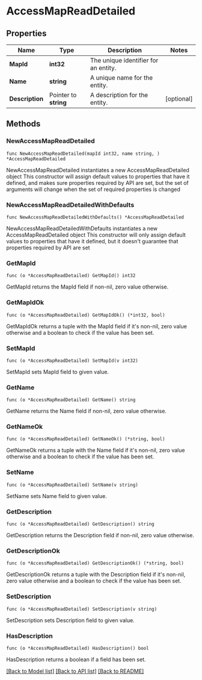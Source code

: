 # AccessMapReadDetailed

## Properties

Name | Type | Description | Notes
------------ | ------------- | ------------- | -------------
**MapId** | **int32** | The unique identifier for an entity. | 
**Name** | **string** | A unique name for the entity. | 
**Description** | Pointer to **string** | A description for the entity. | [optional] 

## Methods

### NewAccessMapReadDetailed

`func NewAccessMapReadDetailed(mapId int32, name string, ) *AccessMapReadDetailed`

NewAccessMapReadDetailed instantiates a new AccessMapReadDetailed object
This constructor will assign default values to properties that have it defined,
and makes sure properties required by API are set, but the set of arguments
will change when the set of required properties is changed

### NewAccessMapReadDetailedWithDefaults

`func NewAccessMapReadDetailedWithDefaults() *AccessMapReadDetailed`

NewAccessMapReadDetailedWithDefaults instantiates a new AccessMapReadDetailed object
This constructor will only assign default values to properties that have it defined,
but it doesn't guarantee that properties required by API are set

### GetMapId

`func (o *AccessMapReadDetailed) GetMapId() int32`

GetMapId returns the MapId field if non-nil, zero value otherwise.

### GetMapIdOk

`func (o *AccessMapReadDetailed) GetMapIdOk() (*int32, bool)`

GetMapIdOk returns a tuple with the MapId field if it's non-nil, zero value otherwise
and a boolean to check if the value has been set.

### SetMapId

`func (o *AccessMapReadDetailed) SetMapId(v int32)`

SetMapId sets MapId field to given value.


### GetName

`func (o *AccessMapReadDetailed) GetName() string`

GetName returns the Name field if non-nil, zero value otherwise.

### GetNameOk

`func (o *AccessMapReadDetailed) GetNameOk() (*string, bool)`

GetNameOk returns a tuple with the Name field if it's non-nil, zero value otherwise
and a boolean to check if the value has been set.

### SetName

`func (o *AccessMapReadDetailed) SetName(v string)`

SetName sets Name field to given value.


### GetDescription

`func (o *AccessMapReadDetailed) GetDescription() string`

GetDescription returns the Description field if non-nil, zero value otherwise.

### GetDescriptionOk

`func (o *AccessMapReadDetailed) GetDescriptionOk() (*string, bool)`

GetDescriptionOk returns a tuple with the Description field if it's non-nil, zero value otherwise
and a boolean to check if the value has been set.

### SetDescription

`func (o *AccessMapReadDetailed) SetDescription(v string)`

SetDescription sets Description field to given value.

### HasDescription

`func (o *AccessMapReadDetailed) HasDescription() bool`

HasDescription returns a boolean if a field has been set.


[[Back to Model list]](../README.md#documentation-for-models) [[Back to API list]](../README.md#documentation-for-api-endpoints) [[Back to README]](../README.md)


